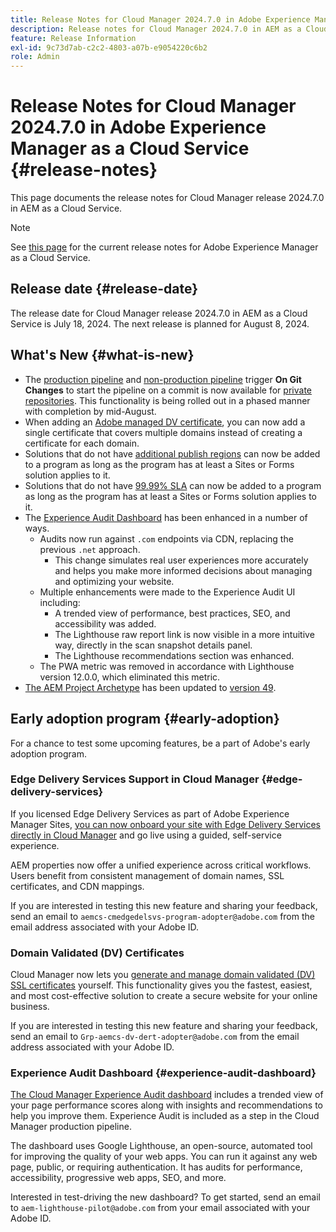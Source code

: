 ```yaml
---
title: Release Notes for Cloud Manager 2024.7.0 in Adobe Experience Manager as a Cloud Service
description: Release notes for Cloud Manager 2024.7.0 in AEM as a Cloud Service.
feature: Release Information
exl-id: 9c73d7ab-c2c2-4803-a07b-e9054220c6b2
role: Admin
---
```


# Release Notes for Cloud Manager 2024.7.0 in Adobe Experience Manager as a Cloud Service {#release-notes}

This page documents the release notes for Cloud Manager release 2024.7.0 in AEM as a Cloud Service.

>[!NOTE]
>
>See [this page](/help/release-notes/release-notes-cloud/release-notes-current.md) for the current release notes for Adobe Experience Manager as a Cloud Service.

## Release date {#release-date}

The release date for Cloud Manager release 2024.7.0 in AEM as a Cloud Service is July 18, 2024. The next release is planned for August 8, 2024.

## What's New {#what-is-new}

* The [production pipeline](/help/implementing/cloud-manager/configuring-pipelines/configuring-production-pipelines.md#adding-production-pipeline) and [non-production pipeline](/help/implementing/cloud-manager/configuring-pipelines/configuring-non-production-pipelines.md#adding-non-production-pipeline) trigger **On Git Changes** to start the pipeline on a commit is now available for [private repositories](/help/implementing/cloud-manager/managing-code/private-repositories.md). This functionality is being rolled out in a phased manner with completion by mid-August.
* When adding an [Adobe managed DV certificate](/help/implementing/cloud-manager/managing-ssl-certifications/add-ssl-certificate.md), you can now add a single certificate that covers multiple domains instead of creating a certificate for each domain.
* Solutions that do not have [additional publish regions](/help/operations/additional-publish-regions.md) can now be added to a program as long as the program has at least a Sites or Forms solution applies to it.
* Solutions that do not have [99.99% SLA](/help/implementing/cloud-manager/getting-access-to-aem-in-cloud/creating-production-programs.md#sla) can now be added to a program as long as the program has at least a Sites or Forms solution applies to it.
* The [Experience Audit Dashboard](/help/implementing/cloud-manager/experience-audit-dashboard.md) has been enhanced in a number of ways.
  * Audits now run against `.com` endpoints via CDN, replacing the previous `.net` approach.
    * This change simulates real user experiences more accurately and helps you make more informed decisions about managing and optimizing your website.
  * Multiple enhancements were made to the Experience Audit UI including:
    * A trended view of performance, best practices, SEO, and accessibility was added.
    * The Lighthouse raw report link is now visible in a more intuitive way, directly in the scan snapshot details panel.
    * The Lighthouse recommendations section was enhanced.
  * The PWA metric was removed in accordance with Lighthouse version 12.0.0, which eliminated this metric.
* [The AEM Project Archetype](https://experienceleague.adobe.com/en/docs/experience-manager-core-components/using/developing/archetype/overview) has been updated to [version 49](https://github.com/adobe/aem-project-archetype/tree/aem-project-archetype-49).

## Early adoption program {#early-adoption}

For a chance to test some upcoming features, be a part of Adobe's early adoption program.

### Edge Delivery Services Support in Cloud Manager {#edge-delivery-services}

If you licensed Edge Delivery Services as part of Adobe Experience Manager Sites, [you can now onboard your site with Edge Delivery Services directly in Cloud Manager](/help/implementing/cloud-manager/edge-delivery/introduction-to-edge-delivery-services.md) and go live using a guided, self-service experience.

AEM properties now offer a unified experience across critical workflows. Users benefit from consistent management of domain names, SSL certificates, and CDN mappings.

If you are interested in testing this new feature and sharing your feedback, send an email to `aemcs-cmedgedelsvs-program-adopter@adobe.com` from the email address associated with your Adobe ID. 

### Domain Validated (DV) Certificates

Cloud Manager now lets you [generate and manage domain validated (DV) SSL certificates](/help/implementing/cloud-manager/managing-ssl-certifications/add-ssl-certificate.md) yourself. This functionality gives you the fastest, easiest, and most cost-effective solution to create a secure website for your online business.

If you are interested in testing this new feature and sharing your feedback, send an email to `Grp-aemcs-dv-dert-adopter@adobe.com` from the email address associated with your Adobe ID.

### Experience Audit Dashboard {#experience-audit-dashboard}

[The Cloud Manager Experience Audit dashboard](/help/implementing/cloud-manager/experience-audit-dashboard.md) includes a trended view of your page performance scores along with insights and recommendations to help you improve them. Experience Audit is included as a step in the Cloud Manager production pipeline.

The dashboard uses Google Lighthouse, an open-source, automated tool for improving the quality of your web apps. You can run it against any web page, public, or requiring authentication. It has audits for performance, accessibility, progressive web apps, SEO, and more.

Interested in test-driving the new dashboard? To get started, send an email to `aem-lighthouse-pilot@adobe.com` from your email associated with your Adobe ID.
